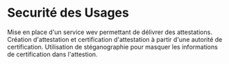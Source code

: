 # Securité des Usages

Mise en place d'un service wev permettant de délivrer des attestations.
Création d'attestation et certification d'attestation à partir d'une autorité de certification.
Utilisation de stéganographie pour masquer les informations de certification dans l'attestion.
